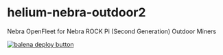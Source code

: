# helium-nebra-outdoor2
Nebra OpenFleet for Nebra ROCK Pi (Second Generation) Outdoor Miners

[![balena deploy button](https://www.balena.io/deploy.svg)](https://dashboard.balena-cloud.com/deploy?repoUrl=https://github.com/NebraLtd/helium-nebra-outdoor2)
